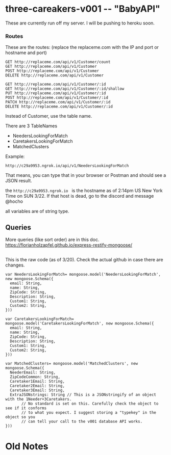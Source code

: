 # three-careakers-v001  -- "BabyAPI"

These are currently run off my server. I will be pushing to heroku soon.

### Routes
These are the routes: (replace the replaceme.com with the IP and port or hostname and port)

```
GET http://replaceme.com/api/v1/Customer/count
GET http://replaceme.com/api/v1/Customer
POST http://replaceme.com/api/v1/Customer
DELETE http://replaceme.com/api/v1/Customer

GET http://replaceme.com/api/v1/Customer/:id
GET http://replaceme.com/api/v1/Customer/:id/shallow
PUT http://replaceme.com/api/v1/Customer/:id
POST http://replaceme.com/api/v1/Customer/:id
PATCH http://replaceme.com/api/v1/Customer/:id
DELETE http://replaceme.com/api/v1/Customer/:id
```
Instead of Customer, use the table name.

There are 3 TableNames
* NeedersLookingForMatch
* CaretakersLookingForMatch
* MatchedClusters

Example:
```
http://c29a9953.ngrok.io/api/v1/NeedersLookingForMatch
```
That means, you can type that in your browser or Postman and should see a JSON result. 

the `http://c29a9953.ngrok.io ` is the hostname as of 2:14pm US New York Time on SUN 3/22. If that host is dead, go to the discord and message @hocho

all variables are of string type.

## Queries
More queries (like sort order) are in this doc. https://florianholzapfel.github.io/express-restify-mongoose/

##
This is the raw code (as of 3/20). Check the actual github in case there are changes.

```
var NeedersLookingForMatch= mongoose.model('NeedersLookingForMatch', new mongoose.Schema({
  email: String,
  name: String,
  ZipCode: String,
  Description: String,
  Custom1: String,
  Custom2: String,
}))
```

```
var CaretakersLookingForMatch= mongoose.model('CaretakersLookingForMatch', new mongoose.Schema({
  email: String,
  name: String,
  ZipCode: String,
  Description: String,
  Custom1: String,
  Custom2: String,
}))
```

```
var MatchedClusters= mongoose.model('MatchedClusters', new mongoose.Schema({
  NeederEmail: String,
  ZipCodeCommon: String,
  Caretaker1Email: String,
  Caretaker2Email: String,
  Caretaker3Email: String,
  ExtraJSONstrings: String // This is a JSONstringify of an object with the 1Needer+3Caretakers.
       // No standard is set on this. Carefully check the object to see if it conforms
       // to what you expect. I suggest storing a "typekey" in the object so you
       // can tell your call to the v001 database API works.
}))
```

# Old Notes
<!-- For the Memes With Friends hackathon app, this github repo sets up two things:
1) Google Cloud Server (port 31023)
2) ImageMasterDeck for the game (port 3195)

To do this, run 'npm run startBoth';

All routes are exposed for Rodrigo's gameplay backend.

The only route you REALLY need to know is the route:
```
  10.2.102.226:31023/SpecialUpload
  method: POST
  key: file, value: the file as a fs.createWriteStream.
  ```

see googleCloudStorage.js.

Also, the IPv4 is hard coded and we need to be on the same network. If we get new IPv4, we need to manually change the code.
`10.2.102.226` -->
